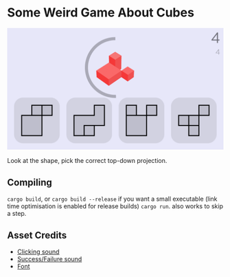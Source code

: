 # Some Weird Game About Cubes
![Screenshot](https://github.com/Ictoan42/Cube-Game/blob/main-orphan/screenshot.png?raw=true)

Look at the shape, pick the correct top-down projection.

## Compiling

`cargo build`, or `cargo build --release` if you want a small executable (link time optimisation is enabled for release builds)
`cargo run`. also works to skip a step.

## Asset Credits

- [Clicking sound](https://pixabay.com/sound-effects/mouse-click-153941/)
- [Success/Failure sound](https://pixabay.com/sound-effects/90s-game-ui-2-185095/)
- [Font](https://fonts.google.com/specimen/Comfortaa)

